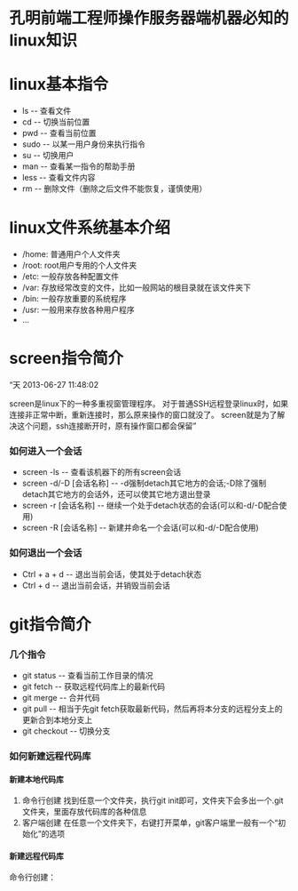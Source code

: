 孔明前端工程师操作服务器端机器必知的linux知识
============

# linux基本指令

- ls    -- 查看文件
- cd    -- 切换当前位置
- pwd   -- 查看当前位置
- sudo  -- 以某一用户身份来执行指令
- su    -- 切换用户
- man   -- 查看某一指令的帮助手册
- less  -- 查看文件内容
- rm    -- 删除文件（删除之后文件不能恢复，谨慎使用）


# linux文件系统基本介绍

- /home:  普通用户个人文件夹
- /root:  root用户专用的个人文件夹
- /etc:   一般存放各种配置文件
- /var:   存放经常改变的文件，比如一般网站的根目录就在该文件夹下
- /bin:   一般存放重要的系统程序
- /usr:   一般用来存放各种用户程序
- ...


# screen指令简介

“天 2013-06-27 11:48:02

screen是linux下的一种多重视窗管理程序。
对于普通SSH远程登录linux时，如果连接非正常中断，重新连接时，那么原来操作的窗口就没了。
screen就是为了解决这个问题，ssh连接断开时，原有操作窗口都会保留”

### 如何进入一个会话

- screen -ls                  -- 查看该机器下的所有screen会话
- screen -d/-D [会话名称]     -- -d强制detach其它地方的会话;-D除了强制detach其它地方的会话外，还可以使其它地方退出登录
- screen -r [会话名称]        -- 继续一个处于detach状态的会话(可以和-d/-D配合使用)
- screen -R [会话名称]        -- 新建并命名一个会话(可以和-d/-D配合使用)


### 如何退出一个会话

- Ctrl + a + d                 -- 退出当前会话，使其处于detach状态
- Ctrl + d                     -- 退出当前会话，并销毁当前会话


# git指令简介


### 几个指令

- git status    -- 查看当前工作目录的情况
- git fetch     -- 获取远程代码库上的最新代码
- git merge     -- 合并代码
- git pull      -- 相当于先git fetch获取最新代码，然后再将本分支的远程分支上的更新合到本地分支上
- git checkout  -- 切换分支


### 如何新建远程代码库

#### 新建本地代码库

1. 命令行创建
   找到任意一个文件夹，执行git init即可，文件夹下会多出一个.git文件夹，里面存放代码库的各种信息
2. 客户端创建
   在任意一个文件夹下，右键打开菜单，git客户端里一般有一个“初始化”的选项


#### 新建远程代码库

命令行创建：




